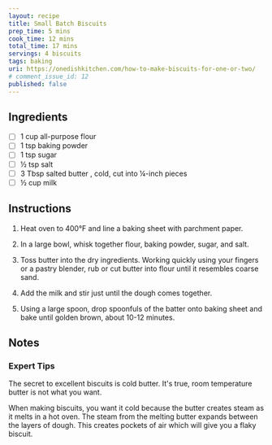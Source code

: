 ```yaml
---
layout: recipe
title: Small Batch Biscuits
prep_time: 5 mins
cook_time: 12 mins
total_time: 17 mins
servings: 4 biscuits
tags: baking
uri: https://onedishkitchen.com/how-to-make-biscuits-for-one-or-two/
# comment_issue_id: 12
published: false
---
```


## Ingredients
- [ ] 1 cup all-purpose flour
- [ ] 1 tsp baking powder
- [ ] 1 tsp sugar
- [ ] ½ tsp salt
- [ ] 3 Tbsp salted butter , cold, cut into ¼-inch pieces
- [ ] ½ cup milk

## Instructions
1. Heat oven to 400&deg;F and line a baking sheet with parchment paper.

2. In a large bowl, whisk together flour, baking powder, sugar, and salt.

3. Toss butter into the dry ingredients. Working quickly using your fingers or a pastry blender, rub or cut butter into flour until it resembles coarse sand.

4. Add the milk and stir just until the dough comes together.

5. Using a large spoon, drop spoonfuls of the batter onto baking sheet and bake until golden brown, about 10-12 minutes.

## Notes
### Expert Tips
The secret to excellent biscuits is cold butter. It's true, room temperature butter is not what you want.

When making biscuits, you want it cold because the butter creates steam as it melts in a hot oven. The steam from the melting butter expands between the layers of dough. This creates pockets of air which will give you a flaky biscuit.